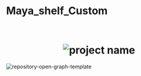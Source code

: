 # Maya_shelf_Custom
 
<h1 align="center">
  <br>
  <img src="https://upload.wikimedia.org/wikipedia/commons/thumb/5/5f/Burg_Altguttenberg.jpg/1920px-Burg_Altguttenberg.jpg" alt="project name">
  <br>
</h1>


![repository-open-graph-template](https://github.com/ThomasSchienagel/Maya_shelf_Custom/assets/135319899/c60bc3c6-dd06-4bde-b3e9-c3fd48480eb0)
